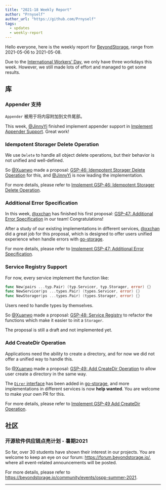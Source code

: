 ```yaml
---
title: "2021-18 Weekly Report"
author: "Prnyself"
author_url: "https://github.com/Prnyself"
tags:
  - updates
  - weekly-report
---
```


Hello everyone, here is the weekly report for [BeyondStorage](https://beyondstorage.io), range from 2021-05-06 to 2021-05-08.

Due to the [International Workers' Day](https://en.wikipedia.org/wiki/International_Workers%27_Day), we only have three workdays this week. However, we still made lots of effort and managed to get some results.

<!--truncate-->

## 库

### Appender 支持

`Appender` 被用于将内容附加到文件尾部。

This week, [@JinnyYi][] finished implement appender support in [Implement Appender Support](https://github.com/beyondstorage/go-storage/issues/529). Great work!

### Idempotent Storager Delete Operation

We use `Delete` to handle all object delete operations, but their behavior is not unified and well-defined.

So [@Xuanwo][] made a proposal: [GSP-46: Idempotent Storager Delete Operation](https://github.com/beyondstorage/specs/blob/master/rfcs/46-idempotent-delete.md) for this, and [@JinnyYi][] is now leading the implementation.

For more details, please refer to [Implement GSP-46: Idempotent Storager Delete Operation](https://github.com/beyondstorage/go-storage/issues/554).

### Additional Error Specification

In this week, [@xxchan][] has finished his first proposal: [GSP-47: Additional Error Specification](https://github.com/beyondstorage/specs/blob/master/rfcs/47-additional-error-specification.md) in our team! Congratulations!

After a study of our existing implementations in different services, [@xxchan][] did a great job for this proposal, which is designed to offer users unified experience when handle errors with [go-storage][].

For more details, please refer to [Implement GSP-47: Additional Error Specification](https://github.com/beyondstorage/go-storage/issues/558).

### Service Registry Support

For now, every service implement the function like:

```go
func New(pairs ...typ.Pair) (typ.Servicer, typ.Storager, error) {}
func NewServicer(ps ...types.Pair) (types.Servicer, error) {}
func NewStorager(ps ...types.Pair) (types.Storager, error) {}
```

Users need to handle types by themselves.

So [@Xuanwo][] made a proposal: [GSP-48: Service Registry](https://github.com/beyondstorage/specs/blob/master/rfcs/48-service-registry.md) to refactor the functions which make it easier to init a `Storager`.

The proposal is still a draft and not implemented yet.

### Add CreateDir Operation

Applications need the ability to create a directory, and for now we did not offer a unified way to handle this.

So [@Xuanwo][] made a proposal: [GSP-49: Add CreateDir Operation](https://github.com/beyondstorage/specs/blob/master/rfcs/49-add-create-dir-operation.md) to allow user create a directory in the same way.

The [`Direr` interface](https://github.com/beyondstorage/go-storage/blob/master/types/operation.generated.go#L166) has been added in [go-storage][], and more implementations in different services is now **help wanted**. You are welcome to make your own PR for this.

For more details, please refer to [Implement GSP-49 Add CreateDir Operation](https://github.com/beyondstorage/go-storage/issues/560).

## 社区

### 开源软件供应链点亮计划 - 暑期2021

So far, over 30 students have shown their interest in our projects. You are welcome to keep an eye on our forum: <https://forum.beyondstorage.io/>, where all event-related announcements will be posted.

For more details, please refer to <https://beyondstorage.io/community/events/ospp-summer-2021>.

---

[go-storage]: https://github.com/beyondstorage/go-storage

[@JinnyYi]: https://github.com/JinnyYi

[@Xuanwo]: https://github.com/Xuanwo

[@xxchan]: https://github.com/xxchan